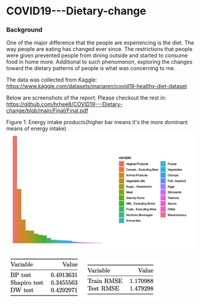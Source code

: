 # COVID19---Dietary-change

### Background

One of the major difference that the people are experiencing is the diet. The way people are eating has changed ever since. 
The restrictions that people were given prevented people from dining outside and started to consume food in home more. 
Additional to such phenomenon, exploring the changes toward the dietary patterns of people is what was concerning to me.

The data was collected from Kaggle: https://www.kaggle.com/datasets/mariaren/covid19-healthy-diet-dataset

Below are screenshots of the report. Please checkout the rest in:
https://github.com/hrhee8/COVID19---Dietary-change/blob/main/Final/Final.pdf

Figure 1: Energy intake products(higher bar means it's the more dominant means of energy intake)
![alt text](https://github.com/hrhee8/COVID19---Dietary-change/blob/main/Screenshot%202023-08-04%20at%2010.41.09%20PM.png)


![alt text](https://github.com/hrhee8/COVID19---Dietary-change/blob/main/Screenshot%202023-08-04%20at%2010.41.49%20PM.png)
![alt text](https://github.com/hrhee8/COVID19---Dietary-change/blob/main/Screenshot%202023-08-04%20at%2010.41.40%20PM.png)
